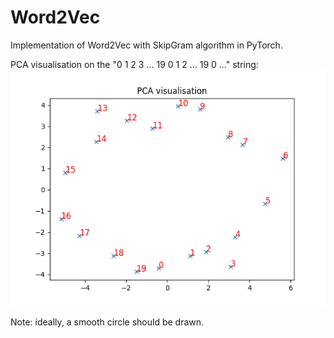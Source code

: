 # Word2Vec

Implementation of Word2Vec with SkipGram algorithm in PyTorch.

PCA visualisation on the "0 1 2 3 ... 19 0 1 2 ... 19 0 ..." string:
![PCA.png](PCA.png)

Note: ideally, a smooth circle should be drawn.